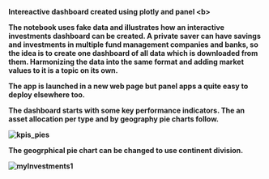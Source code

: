 <b> Intereactive dashboard created using plotly and panel <b\>

The notebook uses fake data and illustrates how an interactive investments dashboard can be created. A private saver can have savings and investments in multiple fund management companies and banks, so the idea is to create one dashboard of all data which is downloaded from them. Harmonizing the data into the same format and adding market values to it is a topic on its own. 

The app is launched in a new web page but panel apps a quite easy to deploy elsewhere too. 

The dashboard starts with some key performance indicators. The an asset allocation per type and by geography pie charts follow.

![kpis_pies](https://user-images.githubusercontent.com/56301290/232245809-b6d5a561-4bff-4924-bcaf-25b4108c9d36.PNG)

The geogrphical pie chart can be changed to use continent division.

![myInvestments1](https://user-images.githubusercontent.com/56301290/232246832-ce7f65a3-7821-45d6-87c3-e226807f843f.PNG)
